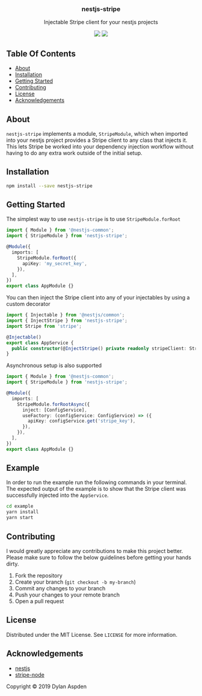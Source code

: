 <p align="center">
  <h3 align="center">
    nestjs-stripe
  </h3>

  <p align="center">
    Injectable Stripe client for your nestjs projects
  </p>

  <p align="center">
    <img src="https://circleci.com/gh/dhaspden/nestjs-stripe.svg?style=svg">
    <a href="https://codecov.io/gh/dhaspden/nestjs-stripe">
      <img src="https://codecov.io/gh/dhaspden/nestjs-stripe/branch/master/graph/badge.svg" />
    </a>
  </p>
</p>

## Table Of Contents

- [About](#about)
- [Installation](#installation)
- [Getting Started](#getting-started)
- [Contributing](#contributing)
- [License](#license)
- [Acknowledgements](#acknowledgements)

## About

`nestjs-stripe` implements a module, `StripeModule`, which when imported into
your nestjs project provides a Stripe client to any class that injects it. This
lets Stripe be worked into your dependency injection workflow without having to
do any extra work outside of the initial setup.

## Installation

```bash
npm install --save nestjs-stripe
```

## Getting Started

The simplest way to use `nestjs-stripe` is to use `StripeModule.forRoot`

```typescript
import { Module } from '@nestjs-common';
import { StripeModule } from 'nestjs-stripe';

@Module({
  imports: [
    StripeModule.forRoot({
      apiKey: 'my_secret_key',
    }),
  ],
})
export class AppModule {}
```

You can then inject the Stripe client into any of your injectables by using a
custom decorator

```typescript
import { Injectable } from '@nestjs/common';
import { InjectStripe } from 'nestjs-stripe';
import Stripe from 'stripe';

@Injectable()
export class AppService {
  public constructor(@InjectStripe() private readonly stripeClient: Stripe) {}
}
```

Asynchronous setup is also supported

```typescript
import { Module } from '@nestjs-common';
import { StripeModule } from 'nestjs-stripe';

@Module({
  imports: [
    StripeModule.forRootAsync({
      inject: [ConfigService],
      useFactory: (configService: ConfigService) => ({
        apiKey: configService.get('stripe_key'),
      }),
    }),
  ],
})
export class AppModule {}
```

## Example

In order to run the example run the following commands in your terminal. The
expected output of the example is to show that the Stripe client was
successfully injected into the `AppService`.

```bash
cd example
yarn install
yarn start
```

## Contributing

I would greatly appreciate any contributions to make this project better. Please
make sure to follow the below guidelines before getting your hands dirty.

1. Fork the repository
2. Create your branch (`git checkout -b my-branch`)
3. Commit any changes to your branch
4. Push your changes to your remote branch
5. Open a pull request

## License

Distributed under the MIT License. See `LICENSE` for more information.

## Acknowledgements

- [nestjs](https://nestjs.com)
- [stripe-node](https://github.com/stripe/stripe-node)

Copyright &copy; 2019 Dylan Aspden
